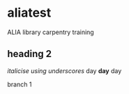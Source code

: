 # aliatest
ALIA library carpentry training
## heading 2
_italicise using underscores_ day **day** day


branch 1
